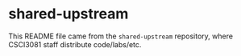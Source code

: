 # shared-upstream

This README file came from the `shared-upstream` repository, where CSCI3081 staff distribute code/labs/etc.
